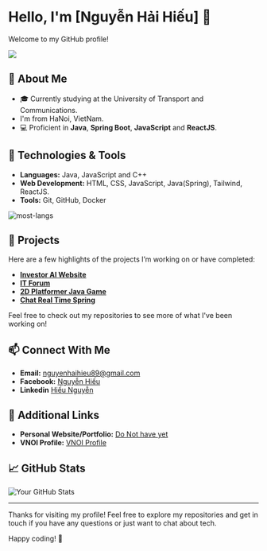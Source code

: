 # Hello, I'm [Nguyễn Hải Hiếu] 👋

Welcome to my GitHub profile!

![](https://komarev.com/ghpvc/?username=hina-kasumi)

## 🚀 About Me

- 🎓 Currently studying at the University of Transport and Communications.
- I'm from HaNoi, VietNam.
- 💻 Proficient in **Java**, **Spring Boot**, **JavaScript** and **ReactJS**.

## 🔧 Technologies & Tools

- **Languages:** Java, JavaScript and C++
- **Web Development:** HTML, CSS, JavaScript, Java(Spring), Tailwind, ReactJS.
- **Tools:** Git, GitHub, Docker

![most-langs](https://github-readme-stats.vercel.app/api/top-langs/?username=hina-kasumi&hide=javascript,html&theme=radical&layout=compact)

## 🌟 Projects

Here are a few highlights of the projects I’m working on or have completed:

- **[Investor AI Website](https://github.com/ltdungg/Investor-AI-Website)**
- **[IT Forum](https://github.com/hina-kasumi/IT_Forum)**
- **[2D Platformer Java Game](https://github.com/hina-kasumi/2D_Platformer_Java_Game)**
- **[Chat Real Time Spring](https://github.com/hina-kasumi/Chat_Real_Time_Spring)**

Feel free to check out my repositories to see more of what I've been working on!

## 📫 Connect With Me

- **Email:** [nguyenhaihieu89@gmail.com](mailto:nguyenhaihieu89@gmail.com)
- **Facebook:** [Nguyễn Hiếu](https://www.facebook.com/profile.php?id=100022548679159)
- **Linkedin** [Hiếu Nguyễn](https://www.linkedin.com/in/hieu-nguyen-913632331/)

## 🔗 Additional Links

- **Personal Website/Portfolio:** [Do Not have yet](https://your-portfolio.com)
- **VNOI Profile:** [VNOI Profile](https://oj.vnoi.info/user/HinaKasumi)

## 📈 GitHub Stats

![Your GitHub Stats](https://github-readme-stats.vercel.app/api?username=hina-kasumi&show_icons=true&hide_title=false&hide=prs&count_private=true&theme=radical)

---

Thanks for visiting my profile! Feel free to explore my repositories and get in touch if you have any questions or just want to chat about tech.

Happy coding! 🎉

